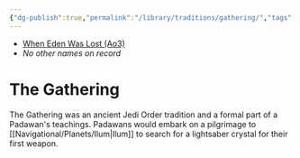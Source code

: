 ```yaml
---
{"dg-publish":true,"permalink":"/library/traditions/gathering/","tags":["library"]}
---
```


- [When Eden Was Lost (Ao3)](https://archiveofourown.org/works/19334440/chapters/45992584)
- *No other names on record*
# The Gathering

The Gathering was an ancient Jedi Order tradition and a formal part of a Padawan's teachings. Padawans would embark on a pilgrimage to [[Navigational/Planets/Ilum\|Ilum]] to search for a lightsaber crystal for their first weapon. 


